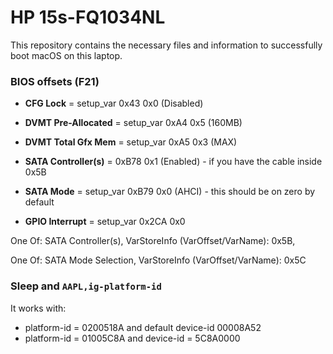 # HP 15s-FQ1034NL
This repository contains the necessary files and information to successfully boot macOS on this laptop. 


 ### BIOS offsets (F21)
 
- **CFG Lock** = setup_var 0x43 0x0 (Disabled)
 
- **DVMT Pre-Allocated** = setup_var 0xA4 0x5 (160MB)
 
- **DVMT Total Gfx Mem** = setup_var 0xA5 0x3 (MAX)
 
- **SATA Controller(s)** = 0xB78 0x1 (Enabled) - if you have the cable inside 0x5B
 
- **SATA Mode** = setup_var 0xB79 0x0 (AHCI) - this should be on zero by default

- **GPIO Interrupt** = setup_var 0x2CA 0x0

One Of: SATA Controller(s), VarStoreInfo (VarOffset/VarName): 0x5B,

One Of: SATA Mode Selection, VarStoreInfo (VarOffset/VarName): 0x5C


 ### Sleep and `AAPL,ig-platform-id`
 
 It works with:
 - platform-id = 0200518A and default device-id 00008A52
 - platform-id = 01005C8A and device-id = 5C8A0000
